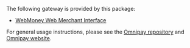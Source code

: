 The following gateway is provided by this package:

* [WebMoney Web Merchant Interface](https://wiki.wmtransfer.com/projects/webmoney/wiki/Web_Merchant_Interface)

For general usage instructions, please see the [Omnipay repository](https://github.com/omnipay/omnipay)
and [Omnipay website](http://omnipay.thephpleague.com/simple-example/).
